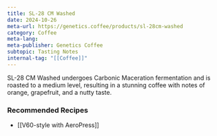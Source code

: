 ```yaml
---
title: SL-28 CM Washed
date: 2024-10-26
meta-url: https://genetics.coffee/products/sl-28cm-washed
category: Coffee
meta-lang: 
meta-publisher: Genetics Coffee
subtopic: Tasting Notes
internal-tag: "[[Coffee]]"
---
```


SL-28 CM Washed undergoes Carbonic Maceration fermentation and is roasted to a medium level, resulting in a stunning coffee with notes of orange, grapefruit, and a nutty taste. 

### Recommended Recipes
- [[V60-style with AeroPress]]